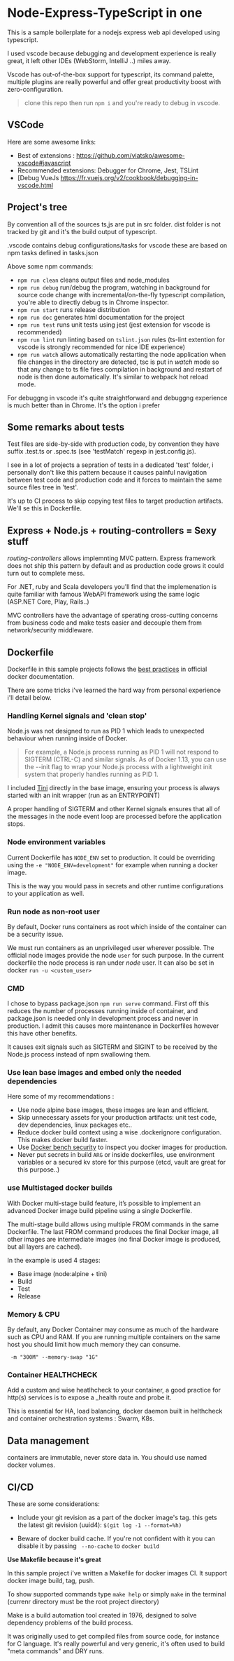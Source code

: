 # Node-Express-TypeScript in one

This is a sample boilerplate for a nodejs express web api developed using typescript.

I used vscode because debugging and development experience is really great, it left other IDEs (WebStorm, IntelliJ ..) miles away. 

Vscode has out-of-the-box support for typescript, its command palette, multiple plugins are really powerful and offer great productivity boost with zero-configuration.

> clone this repo then run `npm i` and you're ready to debug in vscode.

## VSCode

Here are some awesome links:

- Best of extensions : <https://github.com/viatsko/awesome-vscode#javascript>
- Recommended extensions: Debugger for Chrome, Jest, TSLint
- [Debug VueJs https://fr.vuejs.org/v2/cookbook/debugging-in-vscode.html

## Project's tree

By convention all of the sources ts,js are put in src folder. dist folder is not tracked by git and it's the build output of typescript.

.vscode contains debug configurations/tasks for vscode these are based on npm tasks defined in tasks.json

Above some npm commands:

- `npm run clean` cleans output files and node_modules
- `npm run debug` run/debug the program, watching in background for source code change with incremental/on-the-fly typescript compilation, you're able to directly debug ts in Chrome inspector.
- `npm run start` runs release distribution
- `npm run doc` generates html documentation for the project
- `npm run test` runs unit tests using jest (jest extension for vscode is recommended)
- `npm run lint` run linting based on `tslint.json` rules (ts-lint extention for vscode is strongly recommended for nice IDE experience)
- `npm run watch` allows automatically restarting the node application when file changes in the directory are detected, tsc is put in _watch_ mode so that any change to ts file fires compilation in background and restart of node is then done automatically. It's similar to webpack hot reload mode.

For debuggng in vscode it's quite straightforward and debuggng experience is much better than in Chrome. It's the option i prefer

## Some remarks about tests 

Test files are side-by-side with production code, by convention they have suffix .test.ts or .spec.ts (see 'testMatch' regexp in jest.config.js). 

I see in a lot of projects a sepration of tests in a dedicated 'test' folder, i personally don't like this pattern because it causes painful navigation between test code and production code and it forces to maintain the same source files tree in 'test'.

It's up to CI process to skip copying test files to target production artifacts. We'll se this in Dockerfile.

## Express + Node.js + routing-controllers = Sexy stuff

_routing-controllers_ allows implemnting MVC pattern. Express framework does not ship this pattern by default and as production code grows it could turn out to complete mess.

For .NET, ruby and Scala developers you'll find that the implemenation is quite familiar with famous WebAPI framework using the same logic (ASP.NET Core, Play, Rails..)

MVC controllers have the advantage of sperating cross-cutting concerns from business code and make tests easier and decouple them from network/security middleware.


## Dockerfile

Dockerfile in this sample projects follows the [best practices](https://docs.docker.com/develop/develop-images/dockerfile_best-practices/) in official docker documentation.

There are some tricks i've learned the hard way from personal experience i'll detail below.

### Handling Kernel signals and 'clean stop'

Node.js was not designed to run as PID 1 which leads to unexpected behaviour when running inside of Docker. 

> For example, a Node.js process running as PID 1 will not respond to SIGTERM (CTRL-C) and similar signals. As of Docker 1.13, you can use the --init flag to wrap your Node.js process with a lightweight init system that properly handles running as PID 1.

I included [Tini](https://github.com/krallin/tini#using-tini) directly in the base image, ensuring your process is always started with an init wrapper (run as an ENTRYPOINT)

A proper handling of SIGTERM and other Kernel signals ensures that all of the messages in the node event loop are processed before the application stops.

### Node environment variables

Current Dockerfile has `NODE_ENV` set to production. It could be overriding using the `-e "NODE_ENV=development"`
for example when running a docker image.

This is the way you would pass in secrets and other runtime configurations to your application as well.

### Run node as non-root user

By default, Docker runs containers as root which inside of the container can be a security issue. 

We must run containers as an unprivileged user wherever possible. The official node images provide the node `user` for such purpose. In the current dockerfile the node process is ran under _node_ user. It can also be set in docker `run -u <custom_user>`

### CMD

I chose to bypass package.json `npm run serve` command. First off this reduces the number of processes running inside of container, and package.json is needed only in development process and never in production. I admit this causes more maintenance in Dockerfiles however this have other benefits.

It causes exit signals such as SIGTERM and SIGINT to be received by the Node.js process instead of npm swallowing them.


### Use lean base images and embed only the needed dependencies

Here some of my recommendations :

- Use node alpine base images, these images are lean and efficient. 
- Skip unnecessary assets for your production artifacts:
unit test code, dev dependencies, linux packages etc..
- Reduce docker build context using a wise .dockerignore configuration. This makes docker build faster.
- Use [Docker bench security](https://github.com/docker/docker-bench-security) to inspect you docker images for production.
- Never put secrets in build `ARG` or inside dockerfiles, use environment variables or a secured kv store for this purpose (etcd, vault are great for this purpose..)


### use Multistaged docker builds

With Docker multi-stage build feature, it’s possible to implement an advanced Docker image build pipeline using a single Dockerfile.

The multi-stage build allows using multiple FROM commands in the same Dockerfile. The last FROM command produces the final Docker image, all other images are intermediate images (no final Docker image is produced, but all layers are cached).

In the example is used 4 stages:
- Base image (node:alpine + tini)
- Build
- Test
- Release


### Memory & CPU


By default, any Docker Container may consume as much of the hardware such as CPU and RAM. If you are running multiple containers on the same host you should limit how much memory they can consume.

``` console
 -m "300M" --memory-swap "1G" 
```

### Container HEALTHCHECK

Add a custom and wise heatlhcheck to your container, a good practice for http(s) services is to expose a _health route and probe it. 

This is essential for HA, load balancing, docker daemon built in helthcheck and container orchestration systems : Swarm, K8s.

## Data management

containers are immutable, never store data in. You should use named docker volumes.

## CI/CD

These are some considerations:

- Include your git revision as a part of the docker image's tag. this gets the latest git revision (uuid4):
 `$(git log -1 --format=%h)`

 - Beware of docker build cache. If you're not confident with it you can disable it by passing ` --no-cache` to `docker build`

**Use Makefile because it's great**

 In this sample project i've written a Makefile for docker images CI. It support docker image build, tag, push.

 To show supported commands type `make help` or simply `make` in the terminal (currenr directory must be the root project directory)

Make is a build automation tool created in 1976, designed to solve dependency problems of the build process.

It was originally used to get compiled files from source code, for instance for C language. It's really powerful and very generic, it's often used to build "meta commands" and DRY runs.

